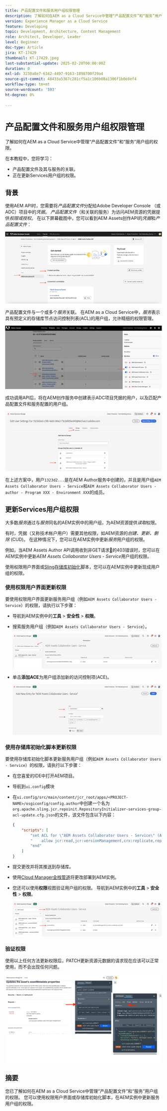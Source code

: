 ```yaml
---
title: 产品配置文件和服务用户组权限管理
description: 了解如何在AEM as a Cloud Service中管理“产品配置文件”和“服务”用户组的权限。
version: Experience Manager as a Cloud Service
feature: Developing
topic: Development, Architecture, Content Management
role: Architect, Developer, Leader
level: Beginner
doc-type: Article
jira: KT-17429
thumbnail: KT-17429.jpeg
last-substantial-update: 2025-02-28T00:00:00Z
duration: 0
exl-id: 3230a8e7-6342-4497-9163-1898700f29a4
source-git-commit: 48433a5367c281cf5a1c106b08a1306f1b0e8ef4
workflow-type: tm+mt
source-wordcount: '593'
ht-degree: 0%

---
```


# 产品配置文件和服务用户组权限管理

了解如何在AEM as a Cloud Service中管理“产品配置文件”和“服务”用户组的权限。

在本教程中，您将学习：

- 产品配置文件及其与服务的关联。
- 正在更新Services用户组的权限。

## 背景

使用AEM API时，您需要将&#x200B;_产品配置文件_&#x200B;分配给Adobe Developer Console （或ADC）项目中的&#x200B;_凭据_。 _产品配置文件_（和关联的服务）为访问AEM资源的凭据提供&#x200B;_权限或授权_。 在以下屏幕截图中，您可以看到AEM Assets创作API的&#x200B;_凭据_&#x200B;和&#x200B;_产品配置文件_：

![凭据和产品配置文件](../assets/how-to/API-Credentials-Product-Profile.png)

产品配置文件与一个或多个&#x200B;_服务_&#x200B;关联。 在AEM as a Cloud Service中，_服务_&#x200B;表示具有预定义的存储库节点访问控制列表(ACL)的用户组，允许精细的权限管理。

![技术帐户用户产品配置文件](../assets/s2s/technical-account-user-product-profile.png)

成功调用API后，将在AEM创作服务中创建表示ADC项目凭据的用户，以及匹配产品配置文件和服务配置的用户组。

![技术帐户用户成员资格](../assets/s2s/technical-account-user-membership.png)

在上述方案中，用户`1323d2...`是在AEM Author服务中创建的，并且是用户组`AEM Assets Collaborator Users - Service`和`AEM Assets Collaborator Users - author - Program XXX - Environment XXX`的成员。

## 更新Services用户组权限

大多数&#x200B;_服务_&#x200B;通过与&#x200B;_服务_&#x200B;同名的AEM实例中的用户组，为AEM资源提供&#x200B;_读取_&#x200B;权限。

有时，凭据（又称技术帐户用户）需要其他权限，如AEM资源的&#x200B;_创建、更新、删除_ (CUD)。 在这种情况下，您可以在AEM实例中更新&#x200B;_服务_&#x200B;用户组的权限。

例如，当AEM Assets Author API调用收到非GET请求[&#128279;](../use-cases/invoke-api-using-oauth-s2s.md#403-error-for-non-get-requests)的403错误时，您可以在AEM实例中更新&#x200B;_AEM Assets Collaborator Users - Service_&#x200B;用户组的权限。

使用权限用户界面或[Sling存储库初始化](https://sling.apache.org/documentation/bundles/repository-initialization.html)脚本，您可以在AEM实例中更新现成用户组的权限。

### 使用权限用户界面更新权限

要使用权限用户界面更新服务用户组（例如`AEM Assets Collaborator Users - Service`）的权限，请执行以下步骤：

- 导航到AEM实例中的&#x200B;**工具** > **安全性** > **权限**。

- 搜索服务用户组（例如`AEM Assets Collaborator Users - Service`）。

  ![搜索用户组](../assets/how-to/search-user-group.png)

- 单击&#x200B;**添加ACE**&#x200B;为用户组添加新的访问控制项(ACE)。

  ![添加ACE](../assets/how-to/add-ace.png)

### 使用存储库初始化脚本更新权限

要使用存储库初始化脚本更新服务用户组（例如`AEM Assets Collaborator Users - Service`）的权限，请执行以下步骤：

- 在您喜爱的IDE中打开AEM项目。

- 导航到`ui.config`模块

- 在`ui.config/src/main/content/jcr_root/apps/<PROJECT-NAME>/osgiconfig/config.author`中创建一个名为`org.apache.sling.jcr.repoinit.RepositoryInitializer-services-group-acl-update.cfg.json`的文件，该文件包含以下内容：

  ```json
  {
      "scripts": [
          "set ACL for \"AEM Assets Collaborator Users - Service\" (ACLOptions=ignoreMissingPrincipal)",
          "    allow jcr:read,jcr:versionManagement,crx:replicate,rep:write on /content/dam",
          "end"
      ]
  }
  ```

- 提交更改并将其推送到存储库。

- 使用[Cloud Manager全栈管道](https://experienceleague.adobe.com/zh-hans/docs/experience-manager-cloud-service/content/implementing/using-cloud-manager/cicd-pipelines/introduction-ci-cd-pipelines#full-stack-pipeline)将更改部署到AEM实例。

- 您还可以使用&#x200B;**权限**&#x200B;视图验证用户组的权限。 导航到AEM实例中的&#x200B;**工具** > **安全性** > **权限**。

  ![权限视图](../assets/how-to/permissions-view.png)

### 验证权限

使用以上任何方法更新权限后，PATCH更新资源元数据的请求现在应该可以正常使用，而不会出现任何问题。

![PATCH请求](../assets/how-to/patch-request.png)

## 摘要

您已了解如何在AEM as a Cloud Service中管理“产品配置文件”和“服务”用户组的权限。 您可以使用权限用户界面或存储库初始化脚本，在AEM实例中更新服务用户组的权限。
